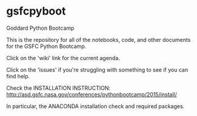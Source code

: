 # gsfcpyboot
Goddard Python Bootcamp

This is the repository for all of the notebooks, code, and other documents for the GSFC Python Bootcamp.

Click on the 'wiki' link for the current agenda.

Click on the 'issues' if you're struggling with something to see if you can find help.

Check the INSTALLATION INSTRUCTION:
http://asd.gsfc.nasa.gov/conferences/pythonbootcamp/2015/install/

In particular, the ANACONDA installation check and required packages.

